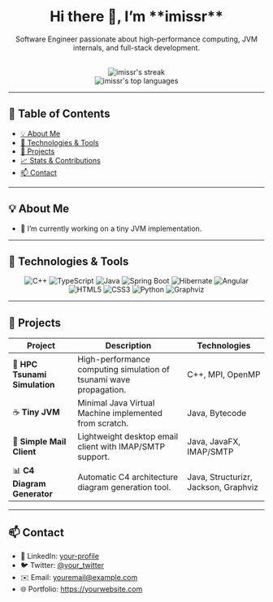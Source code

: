 <div align="center">
  <h1>Hi there 👋, I’m **imissr**</h1>
  <p>Software Engineer passionate about high-performance computing, JVM internals, and full-stack development.</p>
  <br/>
  <img src="https://github-readme-streak-stats.herokuapp.com/?user=imissr&theme=vue-dark&hide_border=true" alt="imissr's streak" />
  <br/>
  <img src="https://github-readme-stats.vercel.app/api/top-langs/?username=imissr&theme=vue-dark&show_icons=true&hide_border=true&layout=compact" alt="imissr's top languages" />
</div>

---

## 📑 Table of Contents

- [💡 About Me](#-about-me)  
- [🧰 Technologies & Tools](#-technologies--tools)  
- [🚀 Projects](#-projects)  
- [📈 Stats & Contributions](#-stats--contributions)  
- [📫 Contact](#-contact)  

---

## 💡 About Me

- 🔭 I’m currently working on a tiny JVM implementation.  

---

## 🧰 Technologies & Tools

<div align="center">
  <img src="https://img.shields.io/badge/C++-00599C?logo=c%2B%2B&logoColor=white" alt="C++"/>
  <img src="https://img.shields.io/badge/TypeScript-3178C6?logo=typescript&logoColor=white" alt="TypeScript"/>
  <img src="https://img.shields.io/badge/Java-007396?logo=java&logoColor=white" alt="Java"/>
  <img src="https://img.shields.io/badge/SpringBoot-6DB33F?logo=spring&logoColor=white" alt="Spring Boot"/>
  <img src="https://img.shields.io/badge/Hibernate-59666C?logo=hibernate&logoColor=white" alt="Hibernate"/>
  <img src="https://img.shields.io/badge/Angular-DD0031?logo=angular&logoColor=white" alt="Angular"/>
  <img src="https://img.shields.io/badge/HTML5-E34F26?logo=html5&logoColor=white" alt="HTML5"/>
  <img src="https://img.shields.io/badge/CSS3-1572B6?logo=css3&logoColor=white" alt="CSS3"/>
  <img src="https://img.shields.io/badge/Python-3776AB?logo=python&logoColor=white" alt="Python"/>
  <img src="https://img.shields.io/badge/Graphviz-E1000F?logo=graphviz&logoColor=white" alt="Graphviz"/>
</div>

---

## 🚀 Projects

| Project                         | Description                                                        | Technologies                             |
|---------------------------------|--------------------------------------------------------------------|------------------------------------------|
| 🌊 **HPC Tsunami Simulation**    | High-performance computing simulation of tsunami wave propagation. | C++, MPI, OpenMP                         |
| ☕ **Tiny JVM**                   | Minimal Java Virtual Machine implemented from scratch.             | Java, Bytecode                          |
| 📧 **Simple Mail Client**        | Lightweight desktop email client with IMAP/SMTP support.           | Java, JavaFX, IMAP/SMTP                  |
| 📊 **C4 Diagram Generator**      | Automatic C4 architecture diagram generation tool.                 | Java, Structurizr, Jackson, Graphviz     |

---


## 📫 Contact

- 🔗 LinkedIn: [your-profile](https://linkedin.com/in/yourprofile)  
- 🐦 Twitter: [@your_twitter](https://twitter.com/your_twitter)  
- ✉️ Email: youremail@example.com  
- 🌐 Portfolio: https://yourwebsite.com  
